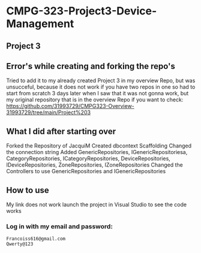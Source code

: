 # CMPG-323-Project3-Device-Management
## Project 3

## Error's while creating and forking the repo's
Tried to add it to my already created Project 3 in my overview Repo, but was unsucceful, because it does not work if you have two repos in one so had to start from scratch 3 days later
when I saw that it was not gonna work, but my original repository that is in the overview Repo if you want to check:
https://github.com/31993729/CMPG323-Overview-31993729/tree/main/Project%203

## What I did after starting over 
Forked the Repository of JacquiM
Created dbcontext Scaffolding
Changed the connection string
Added GenericRepositories, IGenericRepositoriesa, CategoryRepositories, ICategoryRepositories, DeviceRepositories, IDeviceRepositories, ZoneRepositories, IZoneRepositories
Changed the Controllers to use GenericRepositories and IGenericRepositories

## How to use
My link does not work launch the project in Visual Studio to see the code works 
### Log in with my email and password:
    Francoiss616@gmail.com
    Qwerty@123
